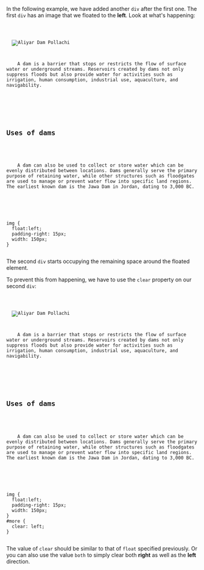 In the following example, we have
added another `div` after the first one.
The first `div` has an image that we floated
to the **left**. Look at what's happening:

<codeblock language="css" type="lesson">
<code>
<panel language="html">
<div id="intro">
  <img src="https://ik.imagekit.io/d9mvewbju/Course/BigbinaryAcademy/aliyar-dam-pollachi_plFB33l2XF.jpg" alt="Aliyar Dam Pollachi">
  <p>
    A dam is a barrier that stops or restricts the flow of surface water or underground streams. Reservoirs created by dams not only suppress floods but also provide water for activities such as irrigation, human consumption, industrial use, aquaculture, and navigability.
  </p>
</div>
<div id="more">
  <h2>Uses of dams</h2>
  <p>
    A dam can also be used to collect or store water which can be evenly distributed between locations. Dams generally serve the primary purpose of retaining water, while other structures such as floodgates are used to manage or prevent water flow into specific land regions. The earliest known dam is the Jawa Dam in Jordan, dating to 3,000 BC.
  </p>
</div>
</panel>
<panel language="css">
img {
  float:left;
  padding-right: 15px;
  width: 150px;
}
</panel>
</code>
</codeblock>

The second `div` starts
occupying the remaining space
around the floated element.

To prevent this from happening,
we have to use the `clear`
property on our second `div`:

<codeblock language="css" type="lesson">
<code>
<panel language="html">
<div id="intro">
  <img src="https://ik.imagekit.io/d9mvewbju/Course/BigbinaryAcademy/aliyar-dam-pollachi_plFB33l2XF.jpg" alt="Aliyar Dam Pollachi">
  <p>
    A dam is a barrier that stops or restricts the flow of surface water or underground streams. Reservoirs created by dams not only suppress floods but also provide water for activities such as irrigation, human consumption, industrial use, aquaculture, and navigability.
  </p>
</div>
<div id="more">
  <h2>Uses of dams</h2>
  <p>
    A dam can also be used to collect or store water which can be evenly distributed between locations. Dams generally serve the primary purpose of retaining water, while other structures such as floodgates are used to manage or prevent water flow into specific land regions. The earliest known dam is the Jawa Dam in Jordan, dating to 3,000 BC.
  </p>
</div>
</panel>
<panel language="css">
img {
  float:left;
  padding-right: 15px;
  width: 150px;
}
#more {
  clear: left;
}
</panel>
</code>
</codeblock>

The value of `clear` should be
similar to that of `float` specified
previously. Or you can also use
the value `both` to simply clear
both **right** as well as the **left** direction.
